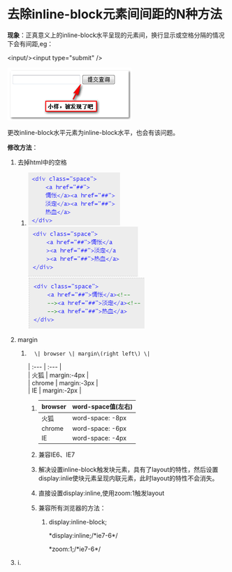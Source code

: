 # 去除inline-block元素间间距的N种方法

**现象**：正真意义上的inline-block水平呈现的元素间，换行显示或空格分隔的情况下会有间距,eg：

&lt;input/&gt;&lt;input type="submit" /&gt;

![](/assets/import.png)

更改inline-block水平元素为inline-block水平，也会有该问题。

**修改方法**：

1. 去掉html中的空格
   1. ![](/assets/1t.png)![](/assets/2.png)![](/assets/3.png)
2. margin

   1.       \| browser \| margin\(right left\) \|  
         \| :--- \| :--- \|  
         \| 火狐 \| margin:-4px \|  
         \| chrome \| margin:-3px \|  
         \| IE \| margin:-2px \|

      1. | browser | word-space值\(左右\) |
         | :--- | :--- |
         | 火狐 | word-space: -8px |
         | chrome | word-space: -6px |
         | IE | word-space: -4px |
      2. 兼容IE6、IE7

      3. 解决设置inline-block触发块元素，具有了layout的特性，然后设置display:inlie使块元素呈现内联元素，此时layout的特性不会消失。

      4. 直接设置display:inline,使用zoom:1触发layout

      5. 兼容所有浏览器的方法：

         1. display:inline-block;

            \*display:inline;/\*ie7-6\*/

            \*zoom:1;/\*ie7-6\*/

3. i.



